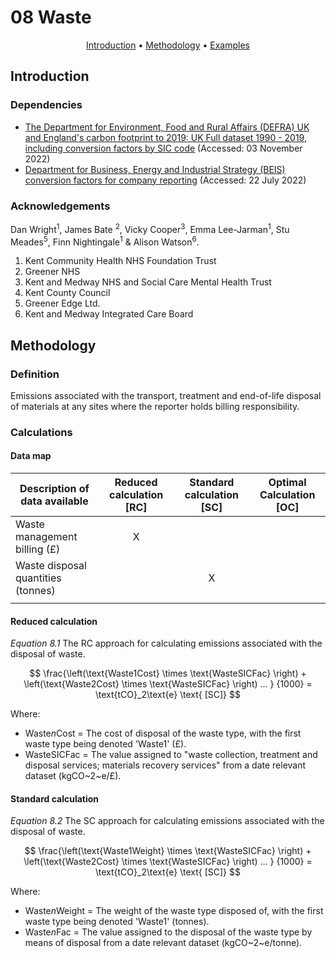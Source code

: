 # 08 Waste

<p align="center">
  <a href="#introduction">Introduction</a> •
  <a href="#methodology">Methodology</a> •
  <a href="#examples">Examples</a>
</p>

## Introduction

### Dependencies

* [The Department for Environment, Food and Rural Affairs (DEFRA) UK and England's carbon footprint to 2019: UK Full dataset 1990 - 2019, including conversion factors by SIC code](https://www.gov.uk/government/statistics/uks-carbon-footprint) (Accessed: 03 November 2022)
* [Department for Business, Energy and Industrial Strategy (BEIS) conversion factors for company reporting](https://www.gov.uk/government/collections/government-conversion-factors-for-company-reporting) (Accessed: 22 July 2022)

### Acknowledgements

Dan Wright<sup>1</sup>, James Bate <sup>2</sup>, Vicky Cooper<sup>3</sup>, Emma Lee-Jarman<sup>1</sup>, Stu Meades<sup>5</sup>, Finn Nightingale<sup>1</sup> & Alison Watson<sup>6</sup>.

1. Kent Community Health NHS Foundation Trust
2. Greener NHS
3. Kent and Medway NHS and Social Care Mental Health Trust 
4. Kent County Council
5. Greener Edge Ltd.
6. Kent and Medway Integrated Care Board

## Methodology

### Definition

Emissions associated with the transport, treatment and end-of-life disposal of materials at any sites where the reporter holds billing responsibility.

### Calculations

#### Data map

| Description of data available  | Reduced calculation [RC]  | Standard calculation [SC] | Optimal Calculation [OC] |
| ------------------------------ |:---:| :---:| :---:|
| Waste management billing (£) | X |  |  |
| Waste disposal quantities (tonnes) |  | X |  |
| |  |  |  |

#### Reduced calculation

*Equation 8.1* The RC approach for calculating emissions associated with the disposal of waste.

$$
\frac{\left(\text{Waste1Cost} \times \text{WasteSICFac} \right) + \left(\text{Waste2Cost} \times \text{WasteSICFac} \right) ... }
{1000} = \text{tCO}_2\text{e} \text{ [SC]}
$$

Where:
* Waste*n*Cost = The cost of disposal of the waste type, with the first waste type being denoted 'Waste1' (£).
* WasteSICFac = The value assigned to "waste collection, treatment and disposal services; materials recovery services" from a date relevant dataset (kgCO~2~e/£).

#### Standard calculation

*Equation 8.2* The SC approach for calculating emissions associated with the disposal of waste.

$$
\frac{\left(\text{Waste1Weight} \times \text{WasteSICFac} \right) + \left(\text{Waste2Cost} \times \text{WasteSICFac} \right) ... }
{1000} = \text{tCO}_2\text{e} \text{ [SC]}
$$

Where:
* Waste*n*Weight = The weight of the waste type disposed of, with the first waste type being denoted 'Waste1' (tonnes).
* Waste*n*Fac = The value assigned to the disposal of the waste type by means of disposal from a date relevant dataset (kgCO~2~e/tonne).